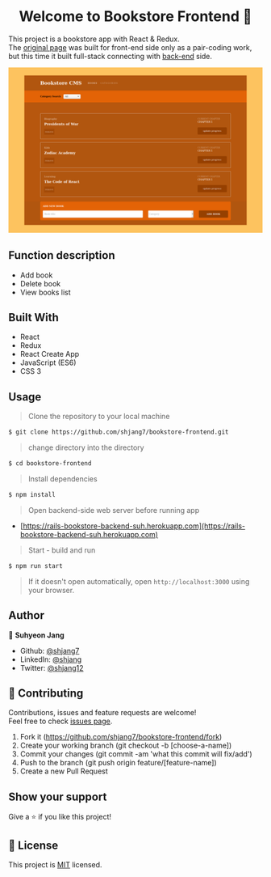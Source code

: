 <h1 align="center">Welcome to Bookstore Frontend 👋</h1>

This project is a bookstore app with React & Redux. <br />
The [original page](https://github.com/shjang7/react-bookstore) was built for front-end side only as a pair-coding work, but this time it built full-stack connecting with [back-end](https://github.com/shjang7/bookstore-backend) side.

![](./public/screenshot.png)

## Function description

- Add book
- Delete book
- View books list

## Built With

- React
- Redux
- React Create App
- JavaScript (ES6)
- CSS 3

## Usage

> Clone the repository to your local machine

```sh
$ git clone https://github.com/shjang7/bookstore-frontend.git
```

> change directory into the directory

```sh
$ cd bookstore-frontend
```

> Install dependencies

```sh
$ npm install
```

> Open backend-side web server before running app

+ [https://rails-bookstore-backend-suh.herokuapp.com](https://rails-bookstore-backend-suh.herokuapp.com)

> Start - build and run

```sh
$ npm run start
```

> If it doesn't open automatically, open `http://localhost:3000` using your browser.

## Author

👤 **Suhyeon Jang**

- Github: [@shjang7](https://github.com/shjang7)
- LinkedIn: [@shjang](https://www.linkedin.com/in/shjang/)
- Twitter: [@shjang12](https://twitter.com/shjang12)

## 🤝 Contributing

Contributions, issues and feature requests are welcome!<br />Feel free to check [issues page](https://github.com/shjang7/bookstore-frontend/issues).

1. Fork it (https://github.com/shjang7/bookstore-frontend/fork)
2. Create your working branch (git checkout -b [choose-a-name])
3. Commit your changes (git commit -am 'what this commit will fix/add')
4. Push to the branch (git push origin feature/[feature-name])
5. Create a new Pull Request

## Show your support

Give a ⭐️ if you like this project!

## 📝 License

This project is [MIT](./LICENSE) licensed.
